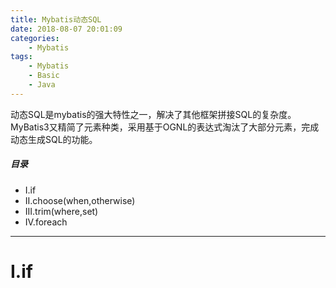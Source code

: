 ```yaml
---
title: Mybatis动态SQL
date: 2018-08-07 20:01:09
categories:
    - Mybatis
tags:
    - Mybatis
    - Basic
    - Java
---
```


动态SQL是mybatis的强大特性之一，解决了其他框架拼接SQL的复杂度。MyBatis3又精简了元素种类，采用基于OGNL的表达式淘汰了大部分元素，完成动态生成SQL的功能。

<!-- more -->

##### 目录
+ I.if
+ II.choose(when,otherwise)
+ III.trim(where,set)
+ IV.foreach

---

# I.if